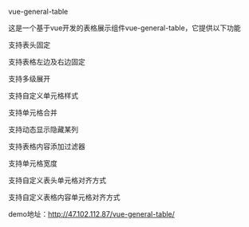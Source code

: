 vue-general-table

这是一个基于vue开发的表格展示组件vue-general-table，它提供以下功能

<p>支持表头固定</p>
<p>支持表格左边及右边固定</p>
<p>支持多级展开</p>
<p>支持自定义单元格样式</p>
<p>支持单元格合并</p>
<p>支持动态显示隐藏某列</p>
<p>支持表格内容添加过滤器</p>
<p>支持单元格宽度</p>
<p>支持自定义表头单元格对齐方式</p>
<p>支持自定义表格内容单元格对齐方式</p>

demo地址：http://47.102.112.87/vue-general-table/
